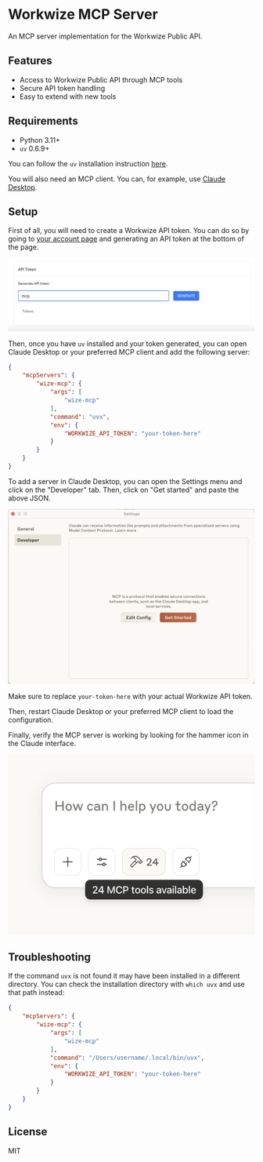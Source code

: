 # Workwize MCP Server

An MCP server implementation for the Workwize Public API.

## Features

- Access to Workwize Public API through MCP tools
- Secure API token handling
- Easy to extend with new tools

## Requirements

- Python 3.11+
- `uv` 0.6.9+

You can follow the `uv` installation instruction [here](https://docs.astral.sh/uv/getting-started/installation/).

You will also need an MCP client. You can, for example, use [Claude Desktop](https://claude.ai/download).

## Setup

First of all, you will need to create a Workwize API token. You can do so by going to [your account page](https://app.goworkwize.com/app/account/settings) and generating an API token at the bottom of the page.

![Workwize API token](https://raw.githubusercontent.com/goworkwize/wize-mcp/master/assets/api-token.png)

Then, once you have `uv` installed and your token generated, you can open Claude Desktop or your preferred MCP client and add the following server:

```json
{
    "mcpServers": {
        "wize-mcp": {
            "args": [
                "wize-mcp"
            ],
            "command": "uvx",
            "env": {
                "WORKWIZE_API_TOKEN": "your-token-here"
            }
        }
    }
}
```

To add a server in Claude Desktop, you can open the Settings menu and click on the "Developer" tab. Then, click on "Get started" and paste the above JSON.

![Developer tab on Claude Desktop](https://raw.githubusercontent.com/goworkwize/wize-mcp/master/assets/developer.png)

Make sure to replace `your-token-here` with your actual Workwize API token.

Then, restart Claude Desktop or your preferred MCP client to load the configuration.

Finally, verify the MCP server is working by looking for the hammer icon in the Claude interface.

![Tools on Claude Desktop](https://raw.githubusercontent.com/goworkwize/wize-mcp/master/assets/tools.png)

## Troubleshooting

If the command `uvx` is not found it may have been installed in a different directory. You can check the installation directory with `which uvx` and use that path instead:

```json
{
    "mcpServers": {
        "wize-mcp": {
            "args": [
                "wize-mcp"
            ],
            "command": "/Users/username/.local/bin/uvx",
            "env": {
                "WORKWIZE_API_TOKEN": "your-token-here"
            }
        }
    }
}
```

## License

MIT
